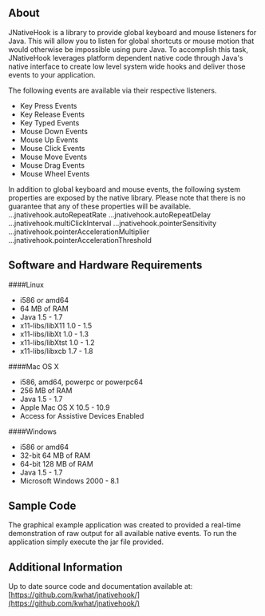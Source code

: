 ## About
JNativeHook is a library to provide global keyboard and mouse listeners for
Java.  This will allow you to listen for global shortcuts or mouse motion that
would otherwise be impossible using pure Java.  To accomplish this task,
JNativeHook leverages platform dependent native code through Java's native
interface to create low level system wide hooks and deliver those events to
your application.

The following events are available via their respective listeners.
* Key Press Events
* Key Release Events
* Key Typed Events
* Mouse Down Events
* Mouse Up Events
* Mouse Click Events
* Mouse Move Events
* Mouse Drag Events
* Mouse Wheel Events

In addition to global keyboard and mouse events, the following system
properties are exposed by the native library.  Please note that there is no
guarantee that any of these properties will be available.
...jnativehook.autoRepeatRate
...jnativehook.autoRepeatDelay
...jnativehook.multiClickInterval
...jnativehook.pointerSensitivity
...jnativehook.pointerAccelerationMultiplier
...jnativehook.pointerAccelerationThreshold

## Software and Hardware Requirements
####Linux
  * i586 or amd64
  * 64 MB of RAM
  * Java 1.5 - 1.7
  * x11-libs/libX11 1.0 - 1.5
  * x11-libs/libXt 1.0 - 1.3
  * x11-libs/libXtst 1.0 - 1.2
  * x11-libs/libxcb 1.7 - 1.8

####Mac OS X
  * i586, amd64, powerpc or powerpc64
  * 256 MB of RAM
  * Java 1.5 - 1.7
  * Apple Mac OS X 10.5 - 10.9
  * Access for Assistive Devices Enabled

####Windows
  * i586 or amd64
  * 32-bit 64 MB of RAM
  * 64-bit 128 MB of RAM
  * Java 1.5 - 1.7
  * Microsoft Windows 2000 - 8.1

## Sample Code
The graphical example application was created to provided a real-time
demonstration of raw output for all available native events.  To run the
application simply execute the jar file provided.

## Additional Information
Up to date source code and documentation available at:
[https://github.com/kwhat/jnativehook/](https://github.com/kwhat/jnativehook/)
